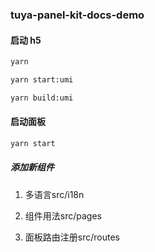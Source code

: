 ### tuya-panel-kit-docs-demo

#### 启动 h5

```bash
yarn

yarn start:umi

yarn build:umi
```

#### 启动面板

```bash
yarn start
```

##### 添加新组件

1. 多语言src/i18n

2. 组件用法src/pages

3. 面板路由注册src/routes